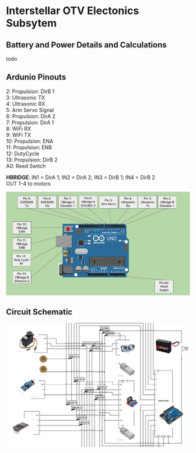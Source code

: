 # Interstellar OTV Electonics Subsytem 

## Battery and Power Details and Calculations

todo

## Ardunio Pinouts

2: Propulsion: DirB 1  
3: Ultrasonic TX  
4: Ultrasonic RX  
5: Arm Servo Signal  
6: Propulsion: DirA 2  
7: Propulsion: DirA 1  
8: WiFi RX  
9: WiFi TX  
10: Propulsion: ENA   
11: Propulsion: ENB  
12: DutyCycle  
13: Propulsion: DirB 2  
A0: Reed Switch  

**HBRIDGE**: IN1 = DirA 1; IN2 = DirA 2; IN3 = DirB 1; IN4 = DirB 2  
OUT 1-4 to motors  

![Ardunio Pinout Chart](/Images/ARDUINOPINOUT.jpg "Ardunio Pinout Chart")

## Circuit Schematic

![OTV Circuit Schematic](/Images/circuitschem.png "OTV Circuit Schematic")


